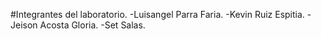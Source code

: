 #Integrantes del laboratorio.
-Luisangel Parra Faria.
-Kevin Ruiz Espitia.
-Jeison Acosta Gloria.
-Set Salas.
